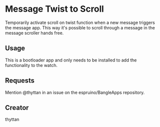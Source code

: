 # Message Twist to Scroll

Temporarily activate scroll on twist function when a new message triggers the message app. This way it's possible to scroll through a message in the message scroller hands free.

## Usage

This is a bootloader app and only needs to be installed to add the functionality to the watch.

## Requests

Mention @thyttan in an issue on the espruino/BangleApps repository.

## Creator

thyttan
